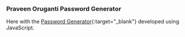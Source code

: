 ### Praveen Oruganti Password Generator

Here with the [Password Generator](https://praveenorugantitech.github.io/praveenorugantitech-javascript/0_Projects/praveenorugantitech-password-generator){:target="_blank"} developed using JavaScript.





